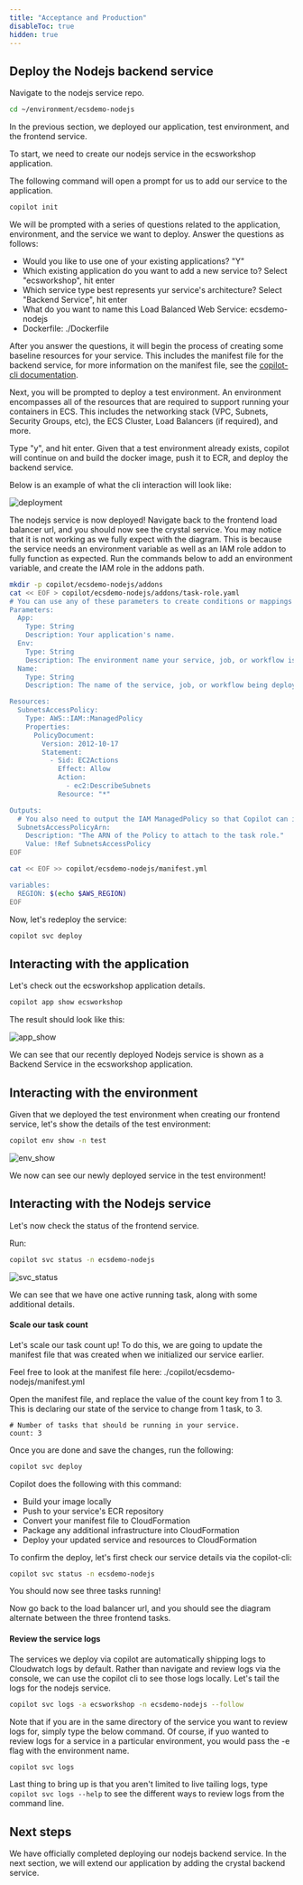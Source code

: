 ```yaml
---
title: "Acceptance and Production"
disableToc: true
hidden: true
---
```

 
## Deploy the Nodejs backend service

Navigate to the nodejs service repo.

```bash
cd ~/environment/ecsdemo-nodejs
```

In the previous section, we deployed our application, test environment, and the frontend service. 

To start, we need to create our nodejs service in the ecsworkshop application.

The following command will open a prompt for us to add our service to the application.

```bash
copilot init
```

We will be prompted with a series of questions related to the application, environment, and the service we want to deploy. Answer the questions as follows:

- Would you like to use one of your existing applications? "Y"
- Which existing application do you want to add a new service to? Select "ecsworkshop", hit enter
- Which service type best represents yur service's architecture? Select "Backend Service", hit enter
- What do you want to name this Load Balanced Web Service: ecsdemo-nodejs
- Dockerfile: ./Dockerfile

After you answer the questions, it will begin the process of creating some baseline resources for your service. 
This includes the manifest file for the backend service, for more information on the manifest file, see the [copilot-cli documentation](https://github.com/aws/copilot-cli/wiki/Manifests).

Next, you will be prompted to deploy a test environment. An environment encompasses all of the resources that are required to support running your containers in ECS.
This includes the networking stack (VPC, Subnets, Security Groups, etc), the ECS Cluster, Load Balancers (if required), and more.

Type "y", and hit enter. Given that a test environment already exists, copilot will continue on and build the docker image, push it to ECR, and deploy the backend service.

Below is an example of what the cli interaction will look like:

![deployment](/images/copilot-init-nodejs.gif)

The nodejs service is now deployed! Navigate back to the frontend load balancer url, and you should now see the crystal service. You may notice that it is not working as we fully expect with the diagram. 
This is because the service needs an environment variable as well as an IAM role addon to fully function as expected. Run the commands below to add an environment variable, and create the IAM role in the addons path.

```bash
mkdir -p copilot/ecsdemo-nodejs/addons
cat << EOF > copilot/ecsdemo-nodejs/addons/task-role.yaml
# You can use any of these parameters to create conditions or mappings in your template.
Parameters:
  App:
    Type: String
    Description: Your application's name.
  Env:
    Type: String
    Description: The environment name your service, job, or workflow is being deployed to.
  Name:
    Type: String
    Description: The name of the service, job, or workflow being deployed.

Resources:
  SubnetsAccessPolicy:
    Type: AWS::IAM::ManagedPolicy
    Properties:
      PolicyDocument:
        Version: 2012-10-17
        Statement:
          - Sid: EC2Actions
            Effect: Allow
            Action:
              - ec2:DescribeSubnets
            Resource: "*"

Outputs:
  # You also need to output the IAM ManagedPolicy so that Copilot can inject it to your ECS task role.
  SubnetsAccessPolicyArn:
    Description: "The ARN of the Policy to attach to the task role."
    Value: !Ref SubnetsAccessPolicy
EOF

cat << EOF >> copilot/ecsdemo-nodejs/manifest.yml

variables:
  REGION: $(echo $AWS_REGION)
EOF

```

Now, let's redeploy the service:

```bash
copilot svc deploy
```

## Interacting with the application

Let's check out the ecsworkshop application details.

```bash
copilot app show ecsworkshop
```

The result should look like this:

![app_show](/images/copilot-app-nodejs.png)

We can see that our recently deployed Nodejs service is shown as a Backend Service in the ecsworkshop application.

## Interacting with the environment

Given that we deployed the test environment when creating our frontend service, let's show the details of the test environment:

```bash
copilot env show -n test
```

![env_show](/images/copilot-env-nodejs.png)

We now can see our newly deployed service in the test environment!

## Interacting with the Nodejs service

Let's now check the status of the frontend service.

Run:

```bash
copilot svc status -n ecsdemo-nodejs
```

![svc_status](/images/copilot-svc-status-nodejs.png)

We can see that we have one active running task, along with some additional details.

#### Scale our task count

Let's scale our task count up! To do this, we are going to update the manifest file that was created when we initialized our service earlier.

Feel free to look at the manifest file here: ./copilot/ecsdemo-nodejs/manifest.yml

Open the manifest file, and replace the value of the count key from 1 to 3. This is declaring our state of the service to change from 1 task, to 3.

```
# Number of tasks that should be running in your service.
count: 3
```

Once you are done and save the changes, run the following:

```bash
copilot svc deploy
```

Copilot does the following with this command:

- Build your image locally
- Push to your service's ECR repository
- Convert your manifest file to CloudFormation
- Package any additional infrastructure into CloudFormation
- Deploy your updated service and resources to CloudFormation

To confirm the deploy, let's first check our service details via the copilot-cli:

```bash
copilot svc status -n ecsdemo-nodejs
```

You should now see three tasks running!

Now go back to the load balancer url, and you should see the diagram alternate between the three frontend tasks.

#### Review the service logs

The services we deploy via copilot are automatically shipping logs to Cloudwatch logs by default. Rather than navigate and review logs via the console, we can use the copilot cli to see those logs locally.
Let's tail the logs for the nodejs service.

```bash
copilot svc logs -a ecsworkshop -n ecsdemo-nodejs --follow
```

Note that if you are in the same directory of the service you want to review logs for, simply type the below command. Of course, if yuo wanted to review logs for a service in a particular environment, you would pass the -e flag with the environment name.

```bash
copilot svc logs
```
Last thing to bring up is that you aren't limited to live tailing logs, type `copilot svc logs --help` to see the different ways to review logs from the command line.

## Next steps

We have officially completed deploying our nodejs backend service. In the next section, we will extend our application by adding the crystal backend service.